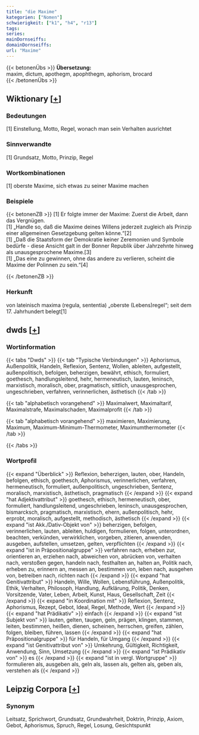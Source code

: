 ```yaml
---
title: "die Maxime"
kategorien: ["Nomen"]
schwierigkeit: ["k1", "h4", "r13"]
tags:
series:
mainDornseiffs:
domainDornseiffs:
url: "Maxime"
---
```


{{< betonenÜbs >}}
**Übersetzung:**  
maxim, dictum, apothegm, apophthegm, aphorism, brocard  
{{< /betonenÜbs >}}

## Wiktionary [[+](https://de.wiktionary.org/wiki/Maxime)]

### Bedeutungen
[1] Einstellung, Motto, Regel, wonach man sein Verhalten ausrichtet  

### Sinnverwandte
[1] Grundsatz, Motto, Prinzip, Regel  

### Wortkombinationen
[1] oberste Maxime, sich etwas zu seiner Maxime machen  

### Beispiele
{{< betonenZB >}}
[1] Er folgte immer der Maxime: Zuerst die Arbeit, dann das Vergnügen.  
[1] „Handle so, daß die Maxime deines Willens jederzeit zugleich als Prinzip einer allgemeinen Gesetzgebung gelten könne.“[2]  
[1] „Daß die Staatsform der Demokratie keiner Zeremonien und Symbole bedürfe - diese Ansicht galt in der Bonner Republik über Jahrzehnte hinweg als unausgesprochene Maxime.[3]  
[1] „Das eine zu gewinnen, ohne das andere zu verlieren, scheint die Maxime der Polinnen zu sein.“[4]  

{{< /betonenZB >}}
### Herkunft
von lateinisch maxima (regula, sententia) „oberste (Lebens)regel“; seit dem 17. Jahrhundert belegt[1]  



## dwds [[+](https://www.dwds.de/wb/Maxime)]

### Wortinformation
{{< tabs "Dwds" >}}
{{< tab "Typische Verbindungen" >}}
Aphorismus, Außenpolitik, Handeln, Reflexion, Sentenz, Wollen, ableiten, aufgestellt, außenpolitisch, befolgen, beherzigen, bewährt, ethisch, formuliert, goethesch, handlungsleitend, hehr, hermeneutisch, lauten, leninsch, marxistisch, moralisch, ober, pragmatisch, sittlich, unausgesprochen, ungeschrieben, verfahren, verinnerlichen, ästhetisch
{{< /tab >}}

{{< tab "alphabetisch vorangehend" >}}
Maximalwert, Maximaltarif, Maximalstrafe, Maximalschaden, Maximalprofit
{{< /tab >}}

{{< tab "alphabetisch vorangehend" >}}
maximieren, Maximierung, Maximum, Maximum-Minimum-Thermometer, Maximumthermometer
{{< /tab >}}

{{< /tabs >}}

### Wortprofil
{{< expand "Überblick" >}} Reflexion, beherzigen, lauten, ober, Handeln, befolgen, ethisch, goethesch, Aphorismus, verinnerlichen, verfahren, hermeneutisch, formuliert, außenpolitisch, ungeschrieben, Sentenz, moralisch, marxistisch, ästhetisch, pragmatisch {{< /expand >}}
{{< expand "hat Adjektivattribut" >}} goethesch, ethisch, hermeneutisch, ober, formuliert, handlungsleitend, ungeschrieben, leninsch, unausgesprochen, bismarcksch, pragmatisch, marxistisch, ehern, außenpolitisch, hehr, erprobt, moralisch, aufgestellt, methodisch, ästhetisch {{< /expand >}}
{{< expand "ist Akk./Dativ-Objekt von" >}} beherzigen, befolgen, verinnerlichen, lauten, ableiten, huldigen, formulieren, folgen, unterordnen, beachten, verkünden, verwirklichen, vorgeben, zitieren, anwenden, ausgeben, aufstellen, umsetzen, gelten, verpflichten {{< /expand >}}
{{< expand "ist in Präpositionalgruppe" >}} verfahren nach, erheben zur, orientieren an, erziehen nach, abweichen von, abrücken von, verhalten nach, verstoßen gegen, handeln nach, festhalten an, halten an, Politik nach, erheben zu, erinnern an, messen an, bestimmen von, leben nach, ausgehen von, betreiben nach, richten nach {{< /expand >}}
{{< expand "hat Genitivattribut" >}} Handeln, Wille, Wollen, Lebensführung, Außenpolitik, Ethik, Verhalten, Philosoph, Handlung, Aufklärung, Politik, Denken, Vorsitzende, Vater, Leben, Arbeit, Kunst, Haus, Gesellschaft, Zeit {{< /expand >}}
{{< expand "in Koordination mit" >}} Reflexion, Sentenz, Aphorismus, Rezept, Gebot, Ideal, Regel, Methode, Wert {{< /expand >}}
{{< expand "hat Prädikativ" >}} einfach {{< /expand >}}
{{< expand "ist Subjekt von" >}} lauten, gelten, taugen, geln, prägen, klingen, stammen, leiten, bestimmen, heißen, dienen, scheinen, herrschen, greifen, zählen, folgen, bleiben, führen, lassen {{< /expand >}}
{{< expand "hat Präpositionalgruppe" >}} für Handeln, für Umgang {{< /expand >}}
{{< expand "ist Genitivattribut von" >}} Umkehrung, Gültigkeit, Richtigkeit, Anwendung, Sinn, Umsetzung {{< /expand >}}
{{< expand "ist Prädikativ von" >}} es {{< /expand >}}
{{< expand "ist in vergl. Wortgruppe" >}} formulieren als, ausgeben als, geln als, lassen als, gelten als, geben als, verstehen als {{< /expand >}}

## Leipzig Corpora [[+](https://corpora.uni-leipzig.de/en/res?word=Maxime&corpusId=deu_newscrawl-public_2018)]


### Synonym
Leitsatz, Sprichwort, Grundsatz, Grundwahrheit, Doktrin, Prinzip, Axiom, Gebot, Aphorismus, Spruch, Regel, Losung, Gesichtspunkt

